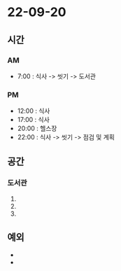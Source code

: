 # 22-09-20

## 시간

### AM
- 7:00 : 식사 -> 씻기 -> 도서관

### PM
- 12:00 : 식사
- 17:00 : 식사
- 20:00 : 헬스장
- 22:00 : 식사 -> 씻기 -> 점검 및 계획

## 공간

### 도서관
1. 
2. 
3. 

## 예외
- 
- 